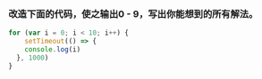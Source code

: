 ### 改造下面的代码，使之输出0 - 9，写出你能想到的所有解法。
```js
for (var i = 0; i < 10; i++) {
	setTimeout(() => {
    console.log(i)
  }, 1000)
}
```